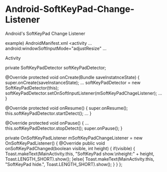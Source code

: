 # Android-SoftKeyPad-Change-Listener
Android's SoftKeyPad Change Listener 

example)
AndroidManifest.xml
 <activity ...
     android:windowSoftInputMode="adjustResize"
     ...
     
Activity
  
  private SoftKeyPadDetector softKeyPadDetector;
  
  @Override
  protected void onCreate(Bundle saveInstatnceState) {
      super.onCreate(saveInstanceState);
      ...
      softKeyPadDetector = new SoftKeyPadDetector(this);
      softKeyPadDetector.setOnSoftInputListener(mSoftKeyPadChageListener);
      ...
  }
  
  @Override
  protected void onResume() {
    super.onResume();
    this.softKeyPadDetector.startDetect();
    ...
  }
  
  @Override
  protected void onPause() {
    ...
    this.softKeyPadDetector.stopDetect();
    super.onPause();
  }
  
  private OnSoftKeyPadListener mSoftKeyPadChangeListener = new OnSoftKeyPadListener() {
    @Override
    public void onSoftKeyPadChanged(boolean visible, int height) {
        if(visible) {
            Toast.makeText(MainActivity.this, "SoftKeyPad show.\nheight:" + height, Toast.LENGTH_SHORT).show();
        }else{
            Toast.makeText(MainActivity.this, "SoftKeyPad hide.", Toast.LENGTH_SHORT).show();
        }
    }
  };
  
  
